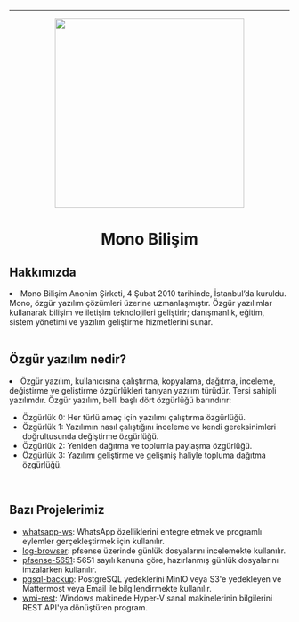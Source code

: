 <hr><div align="center">
<a href="https://mono.net.tr/">
  <img src="https://monobilisim.com.tr/images/mono-bilisim.svg" width="340"/>
</a>
<h1> Mono Bilişim </h1>
</div>

<h2>Hakkımızda</h2>
<li> Mono Bilişim Anonim Şirketi, 4 Şubat 2010 tarihinde, İstanbul’da kuruldu. Mono, özgür yazılım çözümleri üzerine uzmanlaşmıştır. Özgür yazılımlar kullanarak bilişim ve iletişim teknolojileri geliştirir; danışmanlık, eğitim, sistem yönetimi ve yazılım geliştirme hizmetlerini sunar.</li>
<br>

<h2>Özgür yazılım nedir?</h2>
<li>Özgür yazılım, kullanıcısına çalıştırma, kopyalama, dağıtma, inceleme, değiştirme ve geliştirme özgürlükleri tanıyan yazılım türüdür. Tersi sahipli yazılımdır. Özgür yazılım, belli başlı dört özgürlüğü barındırır:</li>
<ul>
    <li>Özgürlük 0: Her türlü amaç için yazılımı çalıştırma özgürlüğü.</li>
    <li>Özgürlük 1: Yazılımın nasıl çalıştığını inceleme ve kendi gereksinimleri doğrultusunda değiştirme özgürlüğü.</li>
    <li>Özgürlük 2: Yeniden dağıtma ve toplumla paylaşma özgürlüğü.</li>
    <li>Özgürlük 3: Yazılımı geliştirme ve gelişmiş haliyle topluma dağıtma özgürlüğü.</li>
</ul>
<br>

<h2>Bazı Projelerimiz</h2>

- [whatsapp-ws](https://github.com/monobilisim/whatsapp-ws): WhatsApp özelliklerini entegre etmek ve programlı eylemler gerçekleştirmek için kullanılır.
- [log-browser](https://github.com/monobilisim/log_browser): pfsense üzerinde günlük dosyalarını incelemekte kullanılır.
- [pfsense-5651](https://github.com/monobilisim/pfsense-5651): 5651 sayılı kanuna göre, hazırlanmış günlük dosyalarını imzalarken kullanılır.
- [pgsql-backup](https://github.com/monobilisim/pgsql-backup): PostgreSQL yedeklerini MinIO veya S3'e yedekleyen ve Mattermost veya Email ile bilgilendirmekte kullanılır.
- [wmi-rest](https://github.com/monobilisim/wmi-rest): Windows makinede Hyper-V sanal makinelerinin bilgilerini REST API'ya dönüştüren program.
